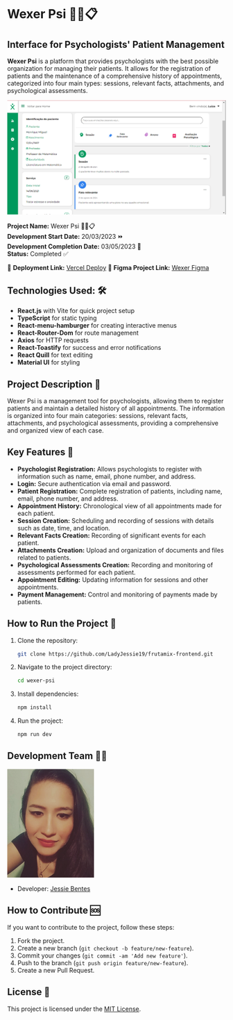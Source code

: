 # Wexer Psi 📏💡📋

## Interface for Psychologists' Patient Management

**Wexer Psi** is a platform that provides psychologists with the best possible organization for managing their patients. It allows for the registration of patients and the maintenance of a comprehensive history of appointments, categorized into four main types: sessions, relevant facts, attachments, and psychological assessments.

![Wexer Psi](./wexer-psi/src/assets/readme/front-wexer.png)

**Project Name:** Wexer Psi 📏💡📋  
**Development Start Date:** 20/03/2023 ⏩  
**Development Completion Date:** 03/05/2023 🏁  
**Status:** Completed ✅

🚀 **Deployment Link:** [Vercel Deploy](https://project-wexer.vercel.app/)
🎨 **Figma Project Link:** [Wexer Figma](<https://www.figma.com/design/t5Z08FWfTexsU1Lj4WvmrL/Wexer-Psi-%7C-Prontu%C3%A1rio-V4-(Copy)?node-id=0-1&t=qswzIWb4pIHjUfuJ-0>)

## **Technologies Used:** 🛠️

- **React.js** with Vite for quick project setup
- **TypeScript** for static typing
- **React-menu-hamburger** for creating interactive menus
- **React-Router-Dom** for route management
- **Axios** for HTTP requests
- **React-Toastify** for success and error notifications
- **React Quill** for text editing
- **Material UI** for styling

## Project Description 📝

Wexer Psi is a management tool for psychologists, allowing them to register patients and maintain a detailed history of all appointments. The information is organized into four main categories: sessions, relevant facts, attachments, and psychological assessments, providing a comprehensive and organized view of each case.

## Key Features 🔧

- **Psychologist Registration:** Allows psychologists to register with information such as name, email, phone number, and address.
- **Login:** Secure authentication via email and password.
- **Patient Registration:** Complete registration of patients, including name, email, phone number, and address.
- **Appointment History:** Chronological view of all appointments made for each patient.
- **Session Creation:** Scheduling and recording of sessions with details such as date, time, and location.
- **Relevant Facts Creation:** Recording of significant events for each patient.
- **Attachments Creation:** Upload and organization of documents and files related to patients.
- **Psychological Assessments Creation:** Recording and monitoring of assessments performed for each patient.
- **Appointment Editing:** Updating information for sessions and other appointments.
- **Payment Management:** Control and monitoring of payments made by patients.

## How to Run the Project 🚀

1. Clone the repository:
   ```bash
   git clone https://github.com/LadyJessie19/frutamix-frontend.git
   ```
2. Navigate to the project directory:
   ```bash
   cd wexer-psi
   ```
3. Install dependencies:
   ```bash
   npm install
   ```
4. Run the project:
   ```bash
   npm run dev
   ```

## Development Team 🙋‍♀️

<img src="./wexer-psi/src/assets/readme/jessie-dev.jpg" alt="Developer" width="200" />

- Developer: [Jessie Bentes](https://github.com/LadyJessie19)

## How to Contribute 🆘

If you want to contribute to the project, follow these steps:

1. Fork the project.
2. Create a new branch (`git checkout -b feature/new-feature`).
3. Commit your changes (`git commit -am 'Add new feature'`).
4. Push to the branch (`git push origin feature/new-feature`).
5. Create a new Pull Request.

## License 🧐

This project is licensed under the [MIT License](https://opensource.org/licenses/MIT).
